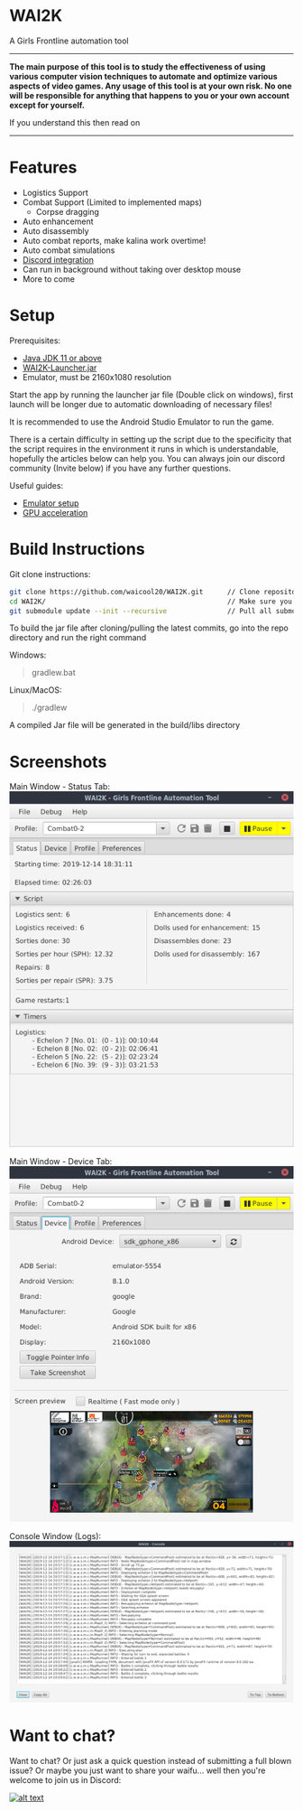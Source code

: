 # WAI2K

A Girls Frontline automation tool

---
**The main purpose of this tool is to study the effectiveness of using various computer vision techniques 
to automate and optimize various aspects of video games. Any usage of this tool is at your own risk. 
No one will be responsible for anything that happens to you or your own account except for yourself.**

If you understand this then read on

---

# Features

- Logistics Support
- Combat Support (Limited to implemented maps)
  - Corpse dragging
- Auto enhancement
- Auto disassembly
- Auto combat reports, make kalina work overtime!
- Auto combat simulations
- [Discord integration](https://github.com/waicool20/WAI2K/wiki/Discord-Integration)
- Can run in background without taking over desktop mouse
- More to come

# Setup

Prerequisites:

* [Java JDK 11 or above](https://adoptopenjdk.net/)
* [WAI2K-Launcher.jar](https://github.com/waicool20/WAI2K/releases/latest)
* Emulator, must be 2160x1080 resolution

Start the app by running the launcher jar file (Double click on windows), first launch will be longer due to automatic downloading of necessary files!

It is recommended to use the Android Studio Emulator to run the game.

There is a certain difficulty in setting up the script due to the specificity that the script requires in the environment it runs in
which is understandable, hopefully the articles below can help you.
You can always join our discord community (Invite below) if you have any further questions.

Useful guides:

- [Emulator setup](https://github.com/waicool20/WAI2K/wiki#emulator-setup)
- [GPU acceleration](https://github.com/waicool20/WAI2K/wiki/GPU-Acceleration)

# Build Instructions

Git clone instructions: 

```bash
git clone https://github.com/waicool20/WAI2K.git      // Clone repository, replace with ssh url if you prefer that  
cd WAI2K/                                             // Make sure you are in the WAI2K directory
git submodule update --init --recursive               // Pull all submodules, this includes the utility library and cvauto
```

To build the jar file after cloning/pulling the latest commits, go into the repo directory and run the right command

Windows:

> gradlew.bat

Linux/MacOS:

> ./gradlew

A compiled Jar file will be generated in the build/libs directory

# Screenshots

Main Window - Status Tab:  
![Main Window - Status Tab](screenshots/main-status.png?raw=true)

Main Window - Device Tab:  
![Main Window - Device Tab](screenshots/main-device.png?raw=true)

Console Window (Logs):  
![Console Window](screenshots/console.png?raw=true)

# Want to chat?

Want to chat? Or just ask a quick question instead of submitting a full blown issue? Or maybe you just want to share your waifu...
well then you're welcome to join us in Discord:
 
[<img src="https://discordapp.com/assets/fc0b01fe10a0b8c602fb0106d8189d9b.png" alt="alt text" width="200px">](https://discord.gg/2tt5Der)


